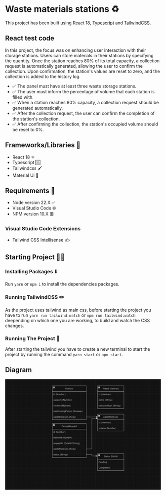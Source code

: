 # Waste materials stations ♻️

This project has been built using React 18, [Typescript](https://www.typescriptlang.org/) and [TailwindCSS](https://tailwindcss.com/).

## React test code

In this project, the focus was on enhancing user interaction with their storage stations. Users can store materials in their stations by specifying the quantity. Once the station reaches 80% of its total capacity, a collection request is automatically generated, allowing the user to confirm the collection. Upon confirmation, the station's values are reset to zero, and the collection is added to the history log.

- ✅ The panel must have at least three waste storage stations.
- ✅ The user must inform the percentage of volume that each station is filled with.
- ✅ When a station reaches 80% capacity, a collection request should be generated automatically.
- ✅ After the collection request, the user can confirm the completion of the station's collection.
- ✅ After confirming the collection, the station's occupied volume should be reset to 0%.

## Frameworks/Libraries 📖

 - React 18 ⚛️
 - Typescript 🆒
 - Tailwindcss 🖌️
 - Material UI 📘

## Requirements 🔴

 - Node version 22.X ✅
 - Visual Studio Code 🌐
 - NPM version 10.X 🟥

### Visual Studio Code Extensions

 - Tailwind CSS Intellisense ✍️

## Starting Project 🧑‍💻

### Installing Packages ⬇️

Run `yarn` or `npm i` to install the dependencies packages.

### Running TailwindCSS ✏️

As the project uses tailwind as main css, before starting the project you have to run `yarn run tailwind:watch` or `npm run tailwind:watch` deepending on which one you are working, to build and watch the CSS changes.

### Running The Project 🏁

After starting the tailwind you have to create a new terminal to start the project by running the command `yarn start` or `npm start`.

## Diagram 

![Waste system stations diagram](diagrams/Diagrama.png)